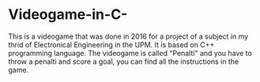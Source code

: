 # Videogame-in-C-
This is a videogame that was done in 2016 for a project of a subject in my thrid of Electronical Engineering in the UPM. It is based on C++ programming language. The videogame is called "Penalti" and you have to throw a penalti and score a goal, you can find all the instructions in the game.
